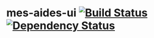 mes-aides-ui [![Build Status](https://secure.travis-ci.org/sgmap/mes-aides-ui.svg)](http://travis-ci.org/sgmap/mes-aides-ui) [![Dependency Status](https://david-dm.org/sgmap/mes-aides-ui.svg)](https://david-dm.org/sgmap/mes-aides-ui)
=============